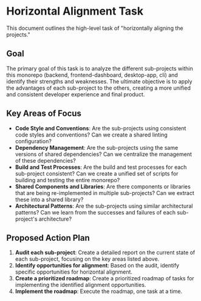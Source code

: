 <!-- DEPRECATED: Superseded by planning/project-management/planning-docs/HORIZONTAL_ALIGNMENT_PLAN.md -->
# Horizontal Alignment Task

This document outlines the high-level task of "horizontally aligning the projects."

## Goal

The primary goal of this task is to analyze the different sub-projects within this monorepo (backend, frontend-dashboard, desktop-app, cli) and identify their strengths and weaknesses. The ultimate objective is to apply the advantages of each sub-project to the others, creating a more unified and consistent developer experience and final product.

## Key Areas of Focus

*   **Code Style and Conventions**: Are the sub-projects using consistent code styles and conventions? Can we create a shared linting configuration?
*   **Dependency Management**: Are the sub-projects using the same versions of shared dependencies? Can we centralize the management of these dependencies?
*   **Build and Test Processes**: Are the build and test processes for each sub-project consistent? Can we create a unified set of scripts for building and testing the entire monorepo?
*   **Shared Components and Libraries**: Are there components or libraries that are being re-implemented in multiple sub-projects? Can we extract these into a shared library?
*   **Architectural Patterns**: Are the sub-projects using similar architectural patterns? Can we learn from the successes and failures of each sub-project's architecture?

## Proposed Action Plan

1.  **Audit each sub-project**: Create a detailed report on the current state of each sub-project, focusing on the key areas listed above.
2.  **Identify opportunities for alignment**: Based on the audit, identify specific opportunities for horizontal alignment.
3.  **Create a prioritized roadmap**: Create a prioritized roadmap of tasks for implementing the identified alignment opportunities.
4.  **Implement the roadmap**: Execute the roadmap, one task at a time.
